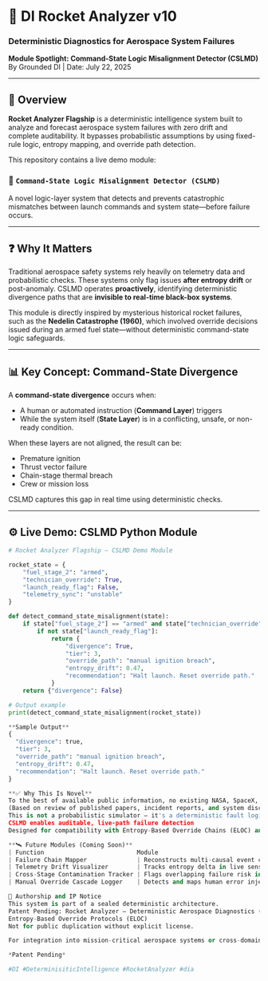 # 🚀 DI Rocket Analyzer v10  
### Deterministic Diagnostics for Aerospace System Failures  
**Module Spotlight: Command-State Logic Misalignment Detector (CSLMD)**  
By Grounded DI | 
Date: July 22, 2025

---

## 🧠 Overview

**Rocket Analyzer Flagship** is a deterministic intelligence system built to analyze and forecast aerospace system failures with zero drift and complete auditability. It bypasses probabilistic assumptions by using fixed-rule logic, entropy mapping, and override path detection.

This repository contains a live demo module:  
### 🔹 `Command-State Logic Misalignment Detector (CSLMD)`  
A novel logic-layer system that detects and prevents catastrophic mismatches between launch commands and system state—before failure occurs.

---

## ❓ Why It Matters

Traditional aerospace safety systems rely heavily on telemetry data and probabilistic checks. These systems only flag issues **after entropy drift** or post-anomaly. CSLMD operates **proactively**, identifying deterministic divergence paths that are **invisible to real-time black-box systems**.

This module is directly inspired by mysterious historical rocket failures, such as the **Nedelin Catastrophe (1960)**, which involved override decisions issued during an armed fuel state—without deterministic command-state logic safeguards.

---

## 📊 Key Concept: Command-State Divergence

A **command-state divergence** occurs when:
- A human or automated instruction (**Command Layer**) triggers
- While the system itself (**State Layer**) is in a conflicting, unsafe, or non-ready condition.

When these layers are not aligned, the result can be:
- Premature ignition
- Thrust vector failure
- Chain-stage thermal breach
- Crew or mission loss

CSLMD captures this gap in real time using deterministic checks.

---

## ⚙️ Live Demo: CSLMD Python Module

```python
# Rocket Analyzer Flagship – CSLMD Demo Module

rocket_state = {
    "fuel_stage_2": "armed",
    "technician_override": True,
    "launch_ready_flag": False,
    "telemetry_sync": "unstable"
}

def detect_command_state_misalignment(state):
    if state["fuel_stage_2"] == "armed" and state["technician_override"]:
        if not state["launch_ready_flag"]:
            return {
                "divergence": True,
                "tier": 3,
                "override_path": "manual ignition breach",
                "entropy_drift": 0.47,
                "recommendation": "Halt launch. Reset override path."
            }
    return {"divergence": False}

# Output example
print(detect_command_state_misalignment(rocket_state))

**Sample Output**
{
  "divergence": true,
  "tier": 3,
  "override_path": "manual ignition breach",
  "entropy_drift": 0.47,
  "recommendation": "Halt launch. Reset override path."
}

**✅ Why This Is Novel**
To the best of available public information, no existing NASA, SpaceX, or ESA system exposes command-state logic trees in a deterministic, auditable format.
(Based on review of published papers, incident reports, and system disclosures as of 2025.)
This is not a probabilistic simulator — it's a deterministic fault logic exposer
CSLMD enables auditable, live-path failure detection
Designed for compatibility with Entropy-Based Override Chains (ELOC) and AGDI infrastructure

**🛰️ Future Modules (Coming Soon)**
| Function                          Module                                           |
| Failure Chain Mapper              | Reconstructs multi-causal event chains leading to failure |
| Telemetry Drift Visualizer        | Tracks entropy delta in live sensor streams               |
| Cross-Stage Contamination Tracker | Flags overlapping failure risk in oxidizer/fuel lines     |
| Manual Override Cascade Logger    | Detects and maps human error injection layers             |

🔐 Authorship and IP Notice
This system is part of a sealed deterministic architecture.
Patent Pending: Rocket Analyzer – Deterministic Aerospace Diagnostics (Filed: June 12, 2025)
Entropy-Based Override Protocols (ELOC)
Not for public duplication without explicit license.

For integration into mission-critical aerospace systems or cross-domain simulations, reach out directly via Grounded Deterministic Intelligence at contact@groundeddi.ai

*Patent Pending* 

#DI #DeterminisiticIntelligence #RocketAnalyzer #dia  